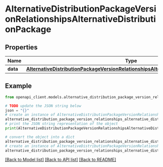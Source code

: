 # AlternativeDistributionPackageVersionRelationshipsAlternativeDistributionPackage


## Properties

Name | Type | Description | Notes
------------ | ------------- | ------------- | -------------
**data** | [**AlternativeDistributionPackageVersionRelationshipsAlternativeDistributionPackageData**](AlternativeDistributionPackageVersionRelationshipsAlternativeDistributionPackageData.md) |  | [optional] 

## Example

```python
from openapi_client.models.alternative_distribution_package_version_relationships_alternative_distribution_package import AlternativeDistributionPackageVersionRelationshipsAlternativeDistributionPackage

# TODO update the JSON string below
json = "{}"
# create an instance of AlternativeDistributionPackageVersionRelationshipsAlternativeDistributionPackage from a JSON string
alternative_distribution_package_version_relationships_alternative_distribution_package_instance = AlternativeDistributionPackageVersionRelationshipsAlternativeDistributionPackage.from_json(json)
# print the JSON string representation of the object
print(AlternativeDistributionPackageVersionRelationshipsAlternativeDistributionPackage.to_json())

# convert the object into a dict
alternative_distribution_package_version_relationships_alternative_distribution_package_dict = alternative_distribution_package_version_relationships_alternative_distribution_package_instance.to_dict()
# create an instance of AlternativeDistributionPackageVersionRelationshipsAlternativeDistributionPackage from a dict
alternative_distribution_package_version_relationships_alternative_distribution_package_from_dict = AlternativeDistributionPackageVersionRelationshipsAlternativeDistributionPackage.from_dict(alternative_distribution_package_version_relationships_alternative_distribution_package_dict)
```
[[Back to Model list]](../README.md#documentation-for-models) [[Back to API list]](../README.md#documentation-for-api-endpoints) [[Back to README]](../README.md)


